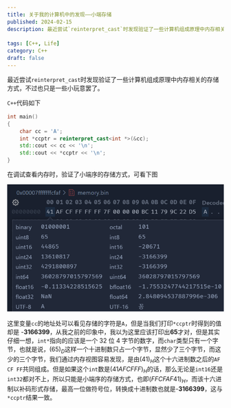 ```yaml
---
title: 关于我的计算机中的发现——小端存储
published: 2024-02-15
description: 最近尝试`reinterpret_cast`时发现验证了一些计算机组成原理中内存相关的存储方式，不过也只是一些小玩意罢了。

tags: [C++, Life]
category: C++
draft: false
---
```


最近尝试`reinterpret_cast`时发现验证了一些计算机组成原理中内存相关的存储方式，不过也只是一些小玩意罢了。

<!--more-->

`C++`代码如下

```cpp
int main()
{
    char cc = 'A';
    int *ccptr = reinterpret_cast<int *>(&cc);
    std::cout << cc << '\n';
    std::cout << *ccptr << '\n';
}
```

在调试查看内存时，验证了小端序的存储方式，可看下图

![](./find-myComputer-1.png)

这里变量`cc`的地址处可以看见存储的字符是`A`，但是当我们打印`*ccptr`时得到的值却是 -**3166399**，从我之前的印象中，我以为这里应该打印出**65**才对，但是其实仔细一想，`int*`指向的应该是一个 32 位 4 字节的数字，而`char`类型只有一个字节，也就是说，$(65)_D$这样一个十进制数只占一个字节，显然少了三个字节，而这少的三个字节，我们通过内存视图容易发现，是由$(41)_H$这个十六进制数之后的`AF CF FF`共同组成。但是如果这个`int`数是$(41AFCFFF)_H$的话，那么无论是`int16`还是`int32`都对不上，所以只能是小端序的存储方式，也即$(FFCFAF41)_H$，而该十六进制以补码形式存储，最高一位做符号位，转换成十进制数也就是-**3166399**，这与`*ccptr`结果一致。
